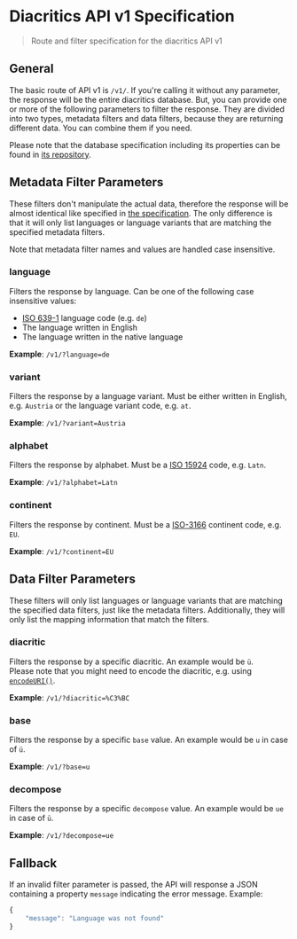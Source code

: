# Diacritics API v1 Specification

> Route and filter specification for the diacritics API v1

## General

The basic route of API v1 is `/v1/`. If you're calling it without any parameter, the response will be the entire diacritics database. But, you can provide one or more of the following parameters to filter the response. They are divided into two types, metadata filters and data filters, because they are returning different data. You can combine them if you need.

Please note that the database specification including its properties can be found in [its repository](https://github.com/diacritics/database/tree/master/spec).

## Metadata Filter Parameters

These filters don't manipulate the actual data, therefore the response will be almost identical like specified in [the specification](https://github.com/diacritics/database/tree/master/spec#31-diacriticsjson). The only difference is that it will only list languages or language variants that are matching the specified metadata filters.

Note that metadata filter names and values are handled case insensitive.

### language

Filters the response by language. Can be one of the following case insensitive values:

- [ISO 639-1](https://en.wikipedia.org/wiki/List_of_ISO_639-1_codes) language code (e.g. `de`)
- The language written in English
- The language written in the native language

**Example**: `/v1/?language=de`

### variant

Filters the response by a language variant. Must be either written in English, e.g. `Austria` or the language variant code, e.g. `at`.

**Example**: `/v1/?variant=Austria`

###  alphabet

Filters the response by alphabet. Must be a [ISO 15924](https://en.wikipedia.org/wiki/ISO_15924) code, e.g. `Latn`.

**Example**: `/v1/?alphabet=Latn`

### continent

Filters the response by continent. Must be a [ISO-3166](https://en.wikipedia.org/wiki/List_of_sovereign_states_and_dependent_territories_by_continent_%28data_file%29) continent code, e.g. `EU`.

**Example**: `/v1/?continent=EU`

## Data Filter Parameters

These filters will only list languages or language variants that are matching the specified data filters, just like the metadata filters. Additionally, they will only list the mapping information that match the filters.

### diacritic

Filters the response by a specific diacritic. An example would be `ü`.  
Please note that you might need to encode the diacritic, e.g. using [`encodeURI()`](http://www.w3schools.com/jsref/jsref_encodeuri.asp).

**Example**: `/v1/?diacritic=%C3%BC`

### base

Filters the response by a specific `base` value. An example would be `u` in case of `ü`.

**Example**: `/v1/?base=u`

### decompose

Filters the response by a specific `decompose` value. An example would be `ue` in case of `ü`.

**Example**: `/v1/?decompose=ue`

## Fallback

If an invalid filter parameter is passed, the API will response a JSON containing a property `message` indicating the error message. Example:

```javascript
{
    "message": "Language was not found"
}
```
